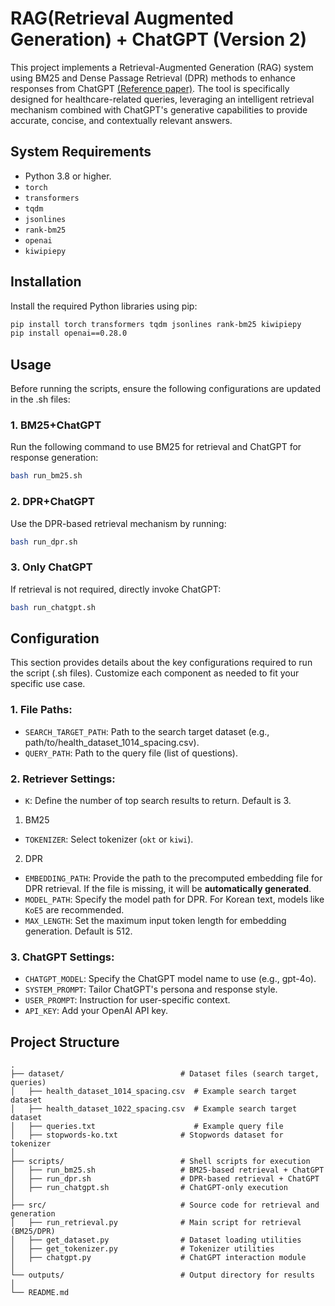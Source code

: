 # RAG(Retrieval Augmented Generation) + ChatGPT (Version 2)
This project implements a Retrieval-Augmented Generation (RAG) system using BM25 and Dense Passage Retrieval (DPR) methods to enhance responses from ChatGPT [(Reference paper)](https://arxiv.org/pdf/2302.00083). The tool is specifically designed for healthcare-related queries, leveraging an intelligent retrieval mechanism combined with ChatGPT's generative capabilities to provide accurate, concise, and contextually relevant answers.

## System Requirements
* Python 3.8 or higher.
* `torch`
* `transformers`
* `tqdm`
* `jsonlines`
* `rank-bm25`
* `openai`
* `kiwipiepy`

## Installation
Install the required Python libraries using pip:
```bash
pip install torch transformers tqdm jsonlines rank-bm25 kiwipiepy
pip install openai==0.28.0
```

## Usage
Before running the scripts, ensure the following configurations are updated in the .sh files:

### 1. BM25+ChatGPT
Run the following command to use BM25 for retrieval and ChatGPT for response generation:
```bash
bash run_bm25.sh
```

### 2. DPR+ChatGPT
Use the DPR-based retrieval mechanism by running:
```bash
bash run_dpr.sh
```

### 3. Only ChatGPT
If retrieval is not required, directly invoke ChatGPT:
```bash
bash run_chatgpt.sh
```

## Configuration
This section provides details about the key configurations required to run the script (.sh files). Customize each component as needed to fit your specific use case.

### 1. File Paths:
- `SEARCH_TARGET_PATH`: Path to the search target dataset (e.g., path/to/health_dataset_1014_spacing.csv).   
- `QUERY_PATH`: Path to the query file (list of questions).   

### 2. Retriever Settings:
- `K`: Define the number of top search results to return. Default is 3.   
1) BM25   
- `TOKENIZER`: Select tokenizer (`okt` or `kiwi`).
2) DPR   
- `EMBEDDING_PATH`: Provide the path to the precomputed embedding file for DPR retrieval. If the file is missing, it will be **automatically generated**.
- `MODEL_PATH`: Specify the model path for DPR. For Korean text, models like `KoE5` are recommended.   
- `MAX_LENGTH`: Set the maximum input token length for embedding generation. Default is 512.   

### 3. ChatGPT Settings:
- `CHATGPT_MODEL`: Specify the ChatGPT model name to use (e.g., gpt-4o).   
- `SYSTEM_PROMPT`: Tailor ChatGPT's persona and response style.   
- `USER_PROMPT`: Instruction for user-specific context.   
- `API_KEY`: Add your OpenAI API key.

## Project Structure
```
.
├── dataset/                          # Dataset files (search target, queries)
│   ├── health_dataset_1014_spacing.csv  # Example search target dataset
│   ├── health_dataset_1022_spacing.csv  # Example search target dataset
│   ├── queries.txt                      # Example query file
│   ├── stopwords-ko.txt              # Stopwords dataset for tokenizer
│
├── scripts/                          # Shell scripts for execution
│   ├── run_bm25.sh                   # BM25-based retrieval + ChatGPT
│   ├── run_dpr.sh                    # DPR-based retrieval + ChatGPT
│   ├── run_chatgpt.sh                # ChatGPT-only execution
│
├── src/                              # Source code for retrieval and generation
│   ├── run_retrieval.py              # Main script for retrieval (BM25/DPR)
│   ├── get_dataset.py                # Dataset loading utilities
│   ├── get_tokenizer.py              # Tokenizer utilities
│   ├── chatgpt.py                    # ChatGPT interaction module
│
└── outputs/                          # Output directory for results
│
└── README.md
```
